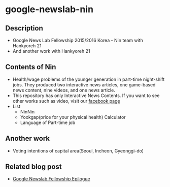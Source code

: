 # google-newslab-nin

## Description
- Google News Lab Fellowship 2015/2016 Korea - Nin team with Hankyoreh 21
- And another work with Hankyoreh 21

## Contents of Nin
- Health/wage problems of the younger generation in part-time night-shift jobs. They produced two interactive news articles, one game-based news content, nine videos, and one news article.
- This repository has only Interactive News Contents. If you want to see other works such as video, visit our [facebook page](https://www.facebook.com/yooktam/)
- List
  - NinNin
  - Yookgap(price for your physical health) Calculator
  - Language of Part-time job

## Another work
- Voting intentions of capital area(Seoul, Incheon, Gyeonggi-do)

## Related blog post
- [Google Newslab Fellowship Epilogue](https://todoaskit.github.io/Google-Newslab-Fellowship-Epilogue/)
